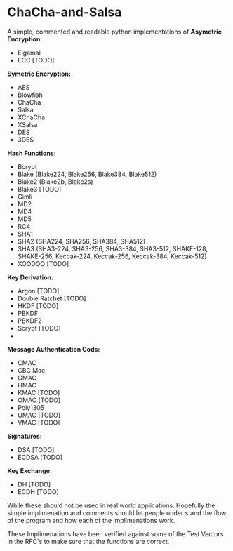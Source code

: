 # ChaCha-and-Salsa
A simple, commented and readable python implementations of 
**Asymetric Encryption:**
- Elgamal
- ECC [TODO]

**Symetric Encryption:**
- AES
- Blowfish
- ChaCha
- Salsa
- XChaCha
- XSalsa
- DES
- 3DES

**Hash Functions:**

- Bcrypt
- Blake (Blake224, Blake256, Blake384, Blake512)
- Blake2 (Blake2b, Blake2s)
- Blake3 [TODO]
- Gimli
- MD2
- MD4
- MD5
- RC4
- SHA1
- SHA2 (SHA224, SHA256, SHA384, SHA512)
- SHA3 (SHA3-224, SHA3-256, SHA3-384, SHA3-512, SHAKE-128, SHAKE-256, Keccak-224, Keccak-256, Keccak-384, Keccak-512)
- XOODOO [TODO]

**Key Derivation:**
- Argon [TODO]
- Double Ratchet [TODO]
- HKDF [TODO]
- PBKDF
- PBKDF2
- Scrypt [TODO]
- 
**Message Authentication Cods:**
- CMAC
- CBC Mac
- GMAC
- HMAC
- KMAC [TODO]
- OMAC [TODO]
- Poly1305
- UMAC [TODO]
- VMAC [TODO]

**Signatures:**
- DSA [TODO]
- ECDSA [TODO]

**Key Exchange:**
- DH [TODO]
- ECDH [TODO]


While these should not be used in real world applications. Hopefully the simple implimenation and comments should let people under stand the flow of the program and how each of the implimenations work.

These Implimenations have been verified against some of the Test Vectors in the RFC's to make sure that the functions are correct.

